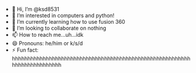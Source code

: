 - 👋 Hi, I’m @ksd8531
- 👀 I’m interested in computers and python!
- 🌱 I’m currently learning how to use fusion 360
- 💞️ I’m looking to collaborate on nothing
- 📫 How to reach me...uh...idk
- 😄 Pronouns: he/him or k/s/d
- ⚡ Fun fact: hhhhhhhhhhhhhhhhhhhhhhhhhhhhhhhhhhhhhhhhhhhhhhhhhhhhhhhhhhhhhhhhhhhhhhhhhh

<!---
ksd8531/ksd8531 is a ✨ special ✨ repository because its `README.md` (this file) appears on your GitHub profile.
You can click the Preview link to take a look at your changes.
--->
